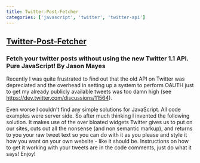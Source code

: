 ```yaml
---
title: Twitter-Post-Fetcher
categories: ['javascript', 'twitter', 'twitter-api']
---
```

## [Twitter-Post-Fetcher](https://github.com/jasonmayes/Twitter-Post-Fetcher)

### Fetch your twitter posts without using the new Twitter 1.1 API. Pure JavaScript! By Jason Mayes


Recently I was quite frustrated to find out that the old API on Twitter was depreciated and the overhead in setting up a system to perform OAUTH just to get my already publicly available tweets was too damn high (see https://dev.twitter.com/discussions/11564).

Even worse I couldn't find any simple solutions for JavaScript. All code examples were server side. So after much thinking I invented the following solution. It makes use of the over bloated widgets Twitter gives us to put on our sites, cuts out all the nonsense (and non semantic markup), and returns to you your raw tweet text so you can do with it as you please and style it how you want on your own website - like it should be. Instructions on how to get it working with your tweets are in the code comments, just do what it says! Enjoy!
